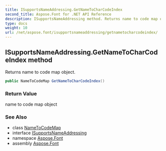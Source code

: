 ```yaml
---
title: ISupportsNameAddressing.GetNameToCharCodeIndex
second_title: Aspose.Font for .NET API Reference
description: ISupportsNameAddressing method. Returns name to code map object
type: docs
weight: 10
url: /net/aspose.font/isupportsnameaddressing/getnametocharcodeindex/
---
```

## ISupportsNameAddressing.GetNameToCharCodeIndex method

Returns name to code map object.

```csharp
public NameToCodeMap GetNameToCharCodeIndex()
```

### Return Value

name to code map object

### See Also

* class [NameToCodeMap](../../nametocodemap/)
* interface [ISupportsNameAddressing](../)
* namespace [Aspose.Font](../../isupportsnameaddressing/)
* assembly [Aspose.Font](../../../)


